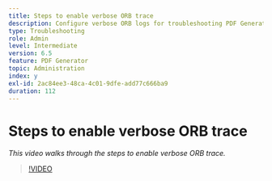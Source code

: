 ```yaml
---
title: Steps to enable verbose ORB trace
description: Configure verbose ORB logs for troubleshooting PDF Generator issues
type: Troubleshooting
role: Admin
level: Intermediate
version: 6.5
feature: PDF Generator
topic: Administration
index: y
exl-id: 2ac84ee3-48ca-4c01-9dfe-add77c666ba9
duration: 112
---
```

# Steps to enable verbose ORB trace

*This video walks through the steps to enable verbose ORB trace.*

>[!VIDEO](https://video.tv.adobe.com/v/335526?quality=12&learn=on)
